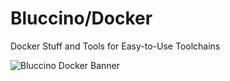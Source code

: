 # Bluccino/Docker
Docker Stuff and Tools for Easy-to-Use Toolchains

![Bluccino Docker Banner](https://user-images.githubusercontent.com/17394277/222894195-d05c6792-e750-451e-a078-bda091ff23d8.png)
